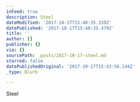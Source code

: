 ```yaml
---
inFeed: true
description: Steel
dateModified: '2017-10-17T15:48:35.339Z'
datePublished: '2017-10-17T15:48:35.479Z'
title: ''
author: []
publisher: {}
via: {}
sourcePath: _posts/2017-10-17-steel.md
starred: false
datePublishedOriginal: '2017-10-17T15:43:56.144Z'
_type: Blurb

---
```

Steel